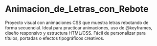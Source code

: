 # Animacion_de_Letras_con_Rebote
Proyecto visual con animaciones CSS que muestra letras rebotando de forma secuencial. Ideal para practicar animaciones, uso de @keyframes, diseño responsivo y estructura HTML/CSS. Fácil de personalizar para títulos, portadas o efectos tipográficos creativos.
